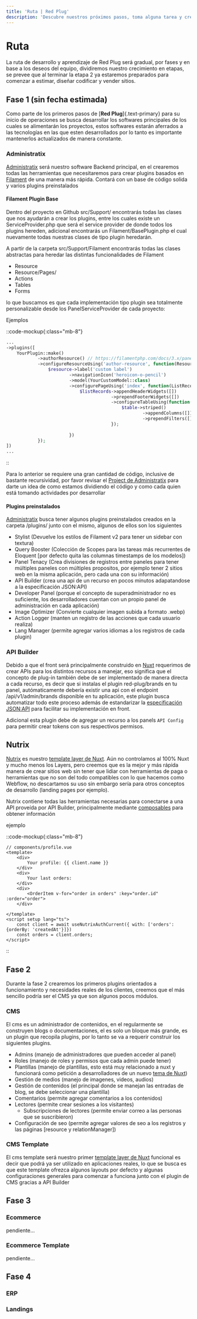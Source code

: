 ```yaml
---
title: 'Ruta | Red Plug'
description: 'Descubre nuestros próximos pasos, toma alguna tarea y crezcamos juntos'
---
```


# Ruta
La ruta de desarrollo y aprendizaje de Red Plug será gradual, por fases y en base a los deseos del equipo, dividiremos nuestro crecimiento en etapas, se prevee que al terminar la etapa 2 ya estaremos preparados para comenzar a estimar, diseñar codificar y vender sitios.

## Fase 1 (sin fecha estimada)

Como parte de los primeros pasos de [__Red Plug__]{.text-primary} para su inicio de operaciones se busca desarrollar los softwares principales de los cuales se alimentarán los proyectos, estos softwares estarán aferrados a las tecnologías en las que esten desarrollados por lo tanto es importante mantenerlos actualizados de manera constante.

### Administratix

[Administratix](https://github.com/red-plug/packages-administratix) será nuestro software Backend principal, en el crearemos todas las herramientas que necesitaremos para crear plugins basados en [Filament](https://filamentphp.com/plugins) de una manera más rápida. Contará con un base de código solida y varios plugins preinstalados

#### Filament Plugin Base

Dentro del proyecto en Github src/Support/ encontrarás todas las clases que nos ayudarán a crear los plugins, entre los cuales existe un ServiceProvider.php que será el service provider de donde todos los plugins hereden, adicional encontrarás un Filament/BasePlugin.php el cual nuevamente todas nuestras clases de tipo plugin heredarán. 

A partir de la carpeta src/Support/Filament encontrarás todas las clases abstractas para heredar las distintas funcionalidades de Filament
- Resource
- Resource/Pages/
- Actions
- Tables
- Forms

lo que buscamos es que cada implementación tipo plugin sea totalmente personalizable desde los PanelServiceProvider de cada proyecto:

Ejemplos

::code-mockup{:class="mb-8"}

```php
...
->plugins([
    YourPlugin::make()
            ->authorResource() // https://filamentphp.com/docs/3.x/panels/plugins#configuring-plugins-per-panel
            ->configureResourceUsing('author-resource', function(ResourceSettings $resource): void {
                $resource->label('custom label')
                        ->navigationIcon('heroicon-o-pencil')
                        ->model(YourCustomModel::class)
                        ->configurePageUsing('index', function(ListRecordsSettings $listRecords): void {
                            $listRecords->appendHeaderWidgets([])
                                        ->prependFooterWidgets([])
                                        ->configureTableUsing(function(TableSettings $table): void {
                                            $table->striped()
                                                    ->appendColumns([])
                                                    ->prependFilters([]);
                                        });
                        
                        })
            });
])
...
```
::

Para lo anterior se requiere una gran cantidad de código, inclusive de bastante recursividad, por favor revisar el [Project de Administratix](https://github.com/orgs/red-plug/projects/1/views/1) para darte un idea de como estamos dividiendo el código y como cada quien está tomando actividades por desarrollar

#### Plugins preinstalados

[Administratix](https://github.com/red-plug/packages-administratix) busca tener algunos plugins preinstalados creados en la carpeta /plugins/ junto con el mismo, algunos de ellos son los siguientes

- Stylist (Devuelve los estilos de Filament v2 para tener un sidebar con textura)
- Query Booster (Colección de Scopes para las tareas más recurrentes de Eloquent [por defecto quita las columnas timestamps de los modelos])
- Panel Tenacy (Crea divisiones de registros entre paneles para tener múltiples paneles con múltiples propositos, por ejemplo tener 2 sitios web en la misma aplicación, pero cada una con su información)
- API Builder (crea una api de un recurso en pocos minutos adapatandose a la especificación JSON:API)
- Developer Panel (porque el concepto de superadministrador no es suficiente, los desarrolladores cuentan con un propio panel de administración en cada aplicación)
- Image Optimizer (Convierte cualquier imagen subida a formato .webp)
- Action Logger (manten un registro de las acciones que cada usuario realiza)
- Lang Manager (permite agregar varios idiomas a los registros de cada plugin)

### API Builder

Debido a que el front será principalmente construido en [Nuxt](https://nuxt.com) requerimos de crear APIs para los distintos recursos a manejar, eso significa que el concepto de plug-in también debe de ser implementado de manera directa a cada recurso, es decir que si instalas el plugin red-plug/brands en tu panel, autómaticamente debería existir una api con el endpoint /api/v1/admin/brands disponible en tu aplicación, este plugin busca automatizar todo este proceso además de estandarizar la [especificación JSON:API](https://jsonapi.org) para facilitar su implementación en front.

Adicional esta plugin debe de agregar un recurso a los panels `API Config` para permitir crear tokens con sus respectivos permisos.

## Nutrix

[Nutrix](https://github.com/red-plug/templates-nutrix) es nuestro [template layer de Nuxt](https://nuxt.com/docs/getting-started/layers#usage).
Aún no controlamos al 100% Nuxt y mucho menos los Layers, pero creemos que es la mejor y más rápida manera de crear sitios web sin tener que lidiar con herramientas de paga o herramientas que no son del todo compatibles con lo que hacemos como Webflow, no descartamos su uso sin embargo sería para otros conceptos de desarrollo (landing pages por ejemplo).

Nutrix contiene todas las herramientas necesarias para conectarse a una API proveída por API Builder, principalmente mediante [composables](https://nuxt.com/docs/guide/directory-structure/composables) para obtener información

ejemplo

::code-mockup{:class="mb-8"}

```vue
// components/profile.vue
<template>
    <div>
        Your profile: {{ client.name }}
    </div>
    <div>
        Your last orders:
    </div>
    <div>
        <OrderItem v-for="order in orders" :key="order.id" :order="order">
    </div>

</template>
<script setup lang="ts">
    const client = await useNutrixAuthCurrent({ with: ['orders': {orderBy: 'createdAt'}]})
    const orders = client.orders;
</script>
```
::

## Fase 2

Durante la fase 2 crearemos los primeros plugins orientados a funcionamiento y necesidades reales de los clientes, creemos que el más sencillo podría ser el CMS ya que son algunos pocos módulos.


### CMS

El cms es un administrador de contenidos, en el regularmente se construyen blogs o documentaciones, el es solo un bloque más grande, es un plugin que recopila plugins, por lo tanto se va a requerir construir los siguientes plugins.

- Admins (manejo de administradores que pueden acceder al panel)
- Roles (manejo de roles y permisos que cada admin puede tener)
- Plantillas (manejo de plantillas, esto está muy relacionado a nuxt y funcionará como petición a desarrolladores de un nuevo [tema de Nuxt](https://nuxt.com/docs/guide/directory-structure/layouts))
- Gestión de medios (manejo de imagenes, videos, audios)
- Gestión de contenidos (el principal donde se manejan las entradas de blog, se debe seleccionar una plantilla)
- Comentarios (permite agregar comentarios a los contenidos)
- Lectores (permite crear sesiones a los visitantes)
  - Subscripciones de lectores (permite enviar correo a las personas que se suscribieron)
- Configuración de seo (permite agregar valores de seo a los registros y las páginas [resource y relationManager])

### CMS Template

El cms template será nuestro primer [template layer de Nuxt](https://nuxt.com/docs/getting-started/layers#usage) funcional es decir que podrá ya ser utilizado en aplicaciones reales, lo que se busca es que este template ofrezca algunos layouts por defecto y algunas configuraciones generales para comenzar a funciona junto con el plugin de CMS gracias a API Builder

## Fase 3

### Ecommerce

pendiente...


### Ecommerce Template

pendiente...


## Fase 4

### ERP

### Landings